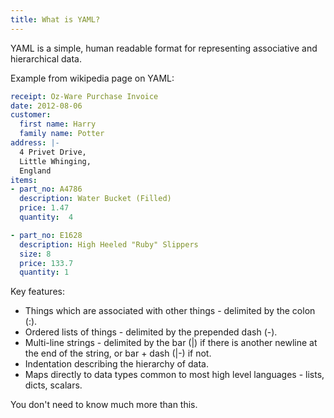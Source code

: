```yaml
---
title: What is YAML?
---
```


YAML is a simple, human readable format for representing associative and hierarchical data.

Example from wikipedia page on YAML:

```yaml
receipt: Oz-Ware Purchase Invoice
date: 2012-08-06
customer:
  first name: Harry
  family name: Potter
address: |-
  4 Privet Drive,
  Little Whinging,
  England
items:
- part_no: A4786
  description: Water Bucket (Filled)
  price: 1.47
  quantity:  4

- part_no: E1628
  description: High Heeled "Ruby" Slippers
  size: 8
  price: 133.7
  quantity: 1
```

Key features:

- Things which are associated with other things - delimited by the colon (:).
- Ordered lists of things - delimited by the prepended dash (-).
- Multi-line strings - delimited by the bar (|) if there is another newline at the end of the string, or bar + dash (|-) if not.
- Indentation describing the hierarchy of data.
- Maps directly to data types common to most high level languages - lists, dicts, scalars.

You don't need to know much more than this.

